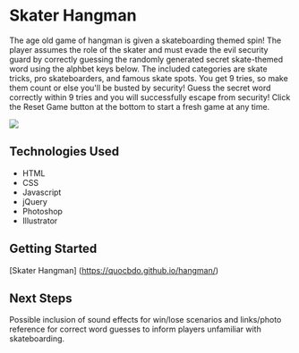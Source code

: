 # Skater Hangman

The age old game of hangman is given a skateboarding themed spin! The player assumes the role of the skater and must evade the evil security guard by correctly guessing the randomly generated secret skate-themed word using the alphbet keys below. The included categories are skate tricks, pro skateboarders, and famous skate spots. You get 9 tries, so make them count or else you'll be busted by security! Guess the secret word correctly within 9 tries and you will successfully escape from security! Click the Reset Game button at the bottom to start a fresh game at any time.

<img src="http://i.imgur.com/hCYTMAu.jpg">

## Technologies Used
* HTML
* CSS
* Javascript
* jQuery
* Photoshop
* Illustrator

## Getting Started
[Skater Hangman]
(https://quocbdo.github.io/hangman/)

## Next Steps
Possible inclusion of sound effects for win/lose scenarios and links/photo reference for correct word guesses to inform players unfamiliar with skateboarding.